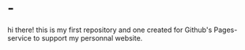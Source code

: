 # -
hi there! this is my first repository and one created for Github's Pages-service to support my personnal website.
